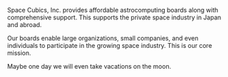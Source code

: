 <p>Space Cubics, Inc. provides affordable astrocomputing boards along
with comprehensive support. This supports the private space industry
in Japan and abroad.</p>

<p>Our boards enable large organizations, small companies, and even
individuals to participate in the growing space industry. This is our
core mission.</p>

<p>Maybe one day we will even take vacations on the moon.</p>
